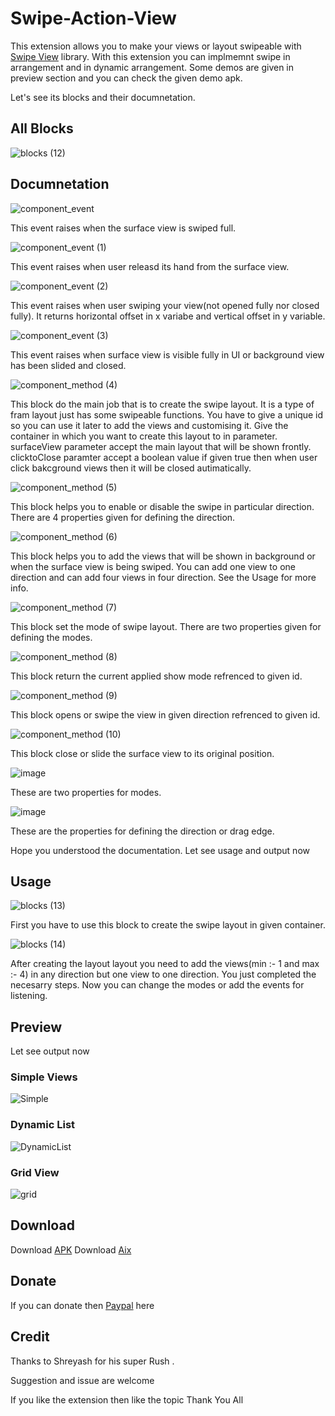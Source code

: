 # Swipe-Action-View

This extension allows you to make your views or layout swipeable with [Swipe View](https://github.com/daimajia/AndroidSwipeLayout) library. With this extension you can implmemnt swipe in arrangement and in dynamic arrangement. Some demos are given in preview section and you can check the given demo apk. 

Let's see its blocks and their documnetation.

## All Blocks

![blocks (12)](https://user-images.githubusercontent.com/74917290/129307598-fff56922-6c26-468b-b306-a17531d11ac0.png)

## Documnetation

![component_event](https://user-images.githubusercontent.com/74917290/129307646-3723a81a-2d61-45a8-8d36-d8823f31990b.png)

This event raises when the surface view is swiped full.

![component_event (1)](https://user-images.githubusercontent.com/74917290/129307681-f92d1ace-4a59-4d5d-ab0b-fa5566849ab8.png)

This event raises when user releasd its hand from the surface view.

![component_event (2)](https://user-images.githubusercontent.com/74917290/129307719-9f958b9f-aa07-4aca-b6ca-d0dc8804aa64.png)

This event raises when user swiping your view(not opened fully nor closed fully). It returns horizontal offset in x variabe and vertical offset in y variable.

![component_event (3)](https://user-images.githubusercontent.com/74917290/129307817-8f2c4e8e-83a7-4744-8503-6d821c036928.png)

This event raises when surface view is visible fully in UI or background view has been slided and closed.

![component_method (4)](https://user-images.githubusercontent.com/74917290/129307910-22a8ae2a-82de-457d-82e3-bcc0aeee5a14.png)

This block do the main job that is to create the swipe layout. It is a type of fram layout just has some swipeable functions. You have to give a unique id so you can use it later to add the views and customising it. Give the container in which you want to create this layout to in parameter. surfaceView parameter accept the main layout that will be shown frontly. clicktoClose paramter accept a boolean value if given true then when user click bakcground views then it will be closed autimatically.

![component_method (5)](https://user-images.githubusercontent.com/74917290/129308173-357ed849-1b31-4dcc-a618-d70875bddcf5.png)

This block helps you to enable or disable the swipe in particular direction. There are 4 properties given for defining the direction.

![component_method (6)](https://user-images.githubusercontent.com/74917290/129308254-3187be36-c039-4b5d-b9e7-fdea9339e72d.png)

This block helps you to add the views that will be shown in background or when the surface view is being swiped. You can add one view to one direction and can add four views in four direction. See the Usage for more info.

![component_method (7)](https://user-images.githubusercontent.com/74917290/129308448-86193d52-4bc8-452c-a2a4-4a06be2adef1.png)

This block set the mode of swipe layout. There are two properties given for defining the modes.

![component_method (8)](https://user-images.githubusercontent.com/74917290/129308493-fa3a81ce-779c-4e7b-b629-44e6554688e3.png)

This block return the current applied show mode refrenced to given id.

![component_method (9)](https://user-images.githubusercontent.com/74917290/129308524-406c74a4-dac1-4491-a854-65da23be0860.png)

This block opens or swipe the view in given direction refrenced to given id.

![component_method (10)](https://user-images.githubusercontent.com/74917290/129308564-589a37a5-4669-4924-81dc-ce81a3f37d91.png)

This block close or slide the surface view to its original position.

![image](https://user-images.githubusercontent.com/74917290/129308624-4740e822-eebf-4adf-82a6-de1801c33db4.png)

These are two properties for modes.

![image](https://user-images.githubusercontent.com/74917290/129308661-2c574325-30af-4347-83fc-5cd1c6452238.png)

These are the properties for defining the direction or drag edge.

Hope you understood the documentation.
Let see usage and output now

## Usage

![blocks (13)](https://user-images.githubusercontent.com/74917290/129308758-fe85e1e4-7fbb-4db1-a419-bb70eb37854c.png)

First you have to use this block to create the swipe layout in given container. 

![blocks (14)](https://user-images.githubusercontent.com/74917290/129308815-9e4776f9-117f-4d9b-a612-6653742f5585.png)

After creating the layout layout you need to add the views(min :- 1 and max :- 4) in any direction but one view to one direction.
You just completed the necesarry steps. Now you can change the modes or add the events for listening.

## Preview

Let see output now

### Simple Views

![Simple](https://user-images.githubusercontent.com/74917290/129309725-ff571ca6-7549-47a9-be91-6946643fb4c3.gif)

### Dynamic List

![DynamicList](https://user-images.githubusercontent.com/74917290/129309730-d3b4af19-e5f7-4616-8441-8ec248c77e05.gif)

### Grid View

![grid](https://user-images.githubusercontent.com/74917290/129309732-eb01ffa6-f591-4eca-a448-c0fbcbf81b45.gif)

## Download

Download [APK](https://github.com/Sumit1334/Swipe-Action-View/blob/main/apk/SwipeActionView.apk?raw=true)
Download [Aix](https://github.com/Sumit1334/Swipe-Action-View/blob/main/out/com.sumit1334.swipeactionview.aix?raw=true)

## Donate

If you can donate then [Paypal](https://www.paypal.com/paypalme/sumitdon1) here

## Credit

Thanks to Shreyash for his super Rush .

Suggestion and issue are welcome

If you like the extension then like the topic
Thank You All
